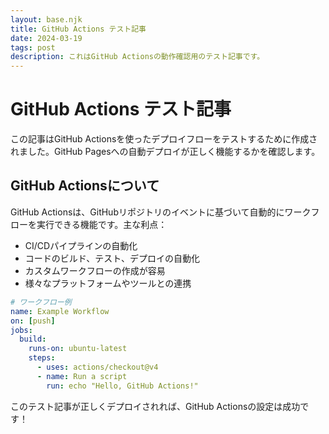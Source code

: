 ```yaml
---
layout: base.njk
title: GitHub Actions テスト記事
date: 2024-03-19
tags: post
description: これはGitHub Actionsの動作確認用のテスト記事です。
---
```


# GitHub Actions テスト記事

この記事はGitHub Actionsを使ったデプロイフローをテストするために作成されました。GitHub Pagesへの自動デプロイが正しく機能するかを確認します。

## GitHub Actionsについて

GitHub Actionsは、GitHubリポジトリのイベントに基づいて自動的にワークフローを実行できる機能です。主な利点：

- CI/CDパイプラインの自動化
- コードのビルド、テスト、デプロイの自動化
- カスタムワークフローの作成が容易
- 様々なプラットフォームやツールとの連携

```yaml
# ワークフロー例
name: Example Workflow
on: [push]
jobs:
  build:
    runs-on: ubuntu-latest
    steps:
      - uses: actions/checkout@v4
      - name: Run a script
        run: echo "Hello, GitHub Actions!"
```

このテスト記事が正しくデプロイされれば、GitHub Actionsの設定は成功です！ 